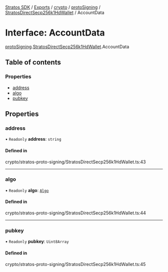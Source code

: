 [Stratos SDK](../README.md) / [Exports](../modules.md) / [crypto](../modules/crypto.md) / [protoSigning](../modules/crypto.protoSigning.md) / [StratosDirectSecp256k1HdWallet](../modules/crypto.protoSigning.StratosDirectSecp256k1HdWallet.md) / AccountData

# Interface: AccountData

[protoSigning](../modules/crypto.protoSigning.md).[StratosDirectSecp256k1HdWallet](../modules/crypto.protoSigning.StratosDirectSecp256k1HdWallet.md).AccountData

## Table of contents

### Properties

- [address](crypto.protoSigning.StratosDirectSecp256k1HdWallet.AccountData.md#address)
- [algo](crypto.protoSigning.StratosDirectSecp256k1HdWallet.AccountData.md#algo)
- [pubkey](crypto.protoSigning.StratosDirectSecp256k1HdWallet.AccountData.md#pubkey)

## Properties

### address

• `Readonly` **address**: `string`

#### Defined in

crypto/stratos-proto-signing/StratosDirectSecp256k1HdWallet.ts:43

___

### algo

• `Readonly` **algo**: [`Algo`](../modules/crypto.protoSigning.StratosDirectSecp256k1HdWallet.md#algo)

#### Defined in

crypto/stratos-proto-signing/StratosDirectSecp256k1HdWallet.ts:44

___

### pubkey

• `Readonly` **pubkey**: `Uint8Array`

#### Defined in

crypto/stratos-proto-signing/StratosDirectSecp256k1HdWallet.ts:45

